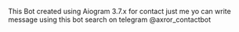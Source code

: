 This Bot created using Aiogram 3.7.x for contact just me yo can write message using this bot 
search on telegram @axror_contactbot
